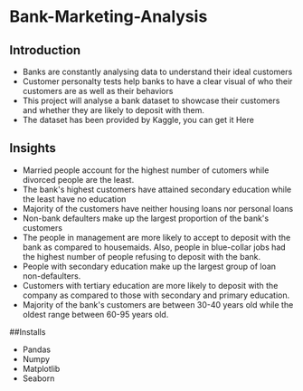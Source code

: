 # Bank-Marketing-Analysis

## Introduction
* Banks are constantly analysing data to understand their ideal customers
* Customer personalty tests help banks to have a clear visual of who their customers are as well as their behaviors
* This project will analyse a bank dataset to showcase their customers and whether they are likely to deposit with them.
* The dataset has been provided by Kaggle, you can get it Here

## Insights
* Married people account for the highest number of cutomers while divorced people are the least.
* The bank's highest customers have attained secondary education while the least have no education
* Majority of the customers have neither housing loans nor personal loans
* Non-bank defaulters make up the largest proportion of the bank's customers
* The people in management are more likely to accept to deposit with the bank as compared to housemaids. Also, people in blue-collar jobs had the highest number of people refusing to deposit with the bank.
* People with secondary education make up the largest group of loan non-defaulters.
* Customers with tertiary education are more likely to deposit with the company as compared to those with secondary and primary education.
* Majority of the bank's customers are between 30-40 years old while the oldest range between 60-95 years old.

##Installs
* Pandas
* Numpy
* Matplotlib
* Seaborn
